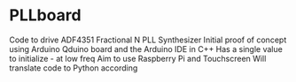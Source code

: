 # PLLboard
Code to drive ADF4351 Fractional N PLL Synthesizer
Initial proof of concept using Arduino Qduino board and the Arduino IDE in C++ 
Has a single value to initialize - at low freq
Aim to use Raspberry Pi and Touchscreen 
Will translate code to Python according 

